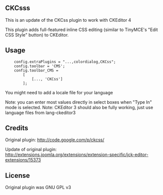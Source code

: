 ## CKCsss

This is an update of the CKCss plugin to work with CKEditor 4

This plugin adds full-featured inline CSS editing (similar to TinyMCE's "Edit CSS Style" button) to CKEditor.

## Usage
        
        config.extraPlugins = "...,colordialog,CKCss";
        config.toolbar = 'CMS';
        config.toolbar_CMS =
            [
                [..., 'CKCss']
            ];

You might need to add a locale file for your language

Note: you can enter most values directly in select boxes when "Type In" mode is selected.
Note: CKEditor 3 should also be fully working, just use language files from lang-ckeditor3

## Credits

Original plugin: http://code.google.com/p/ckcss/

Update of original plugin: http://extensions.joomla.org/extensions/extension-specific/jck-editor-extensions/15373

## License

Original plugin was GNU GPL v3
